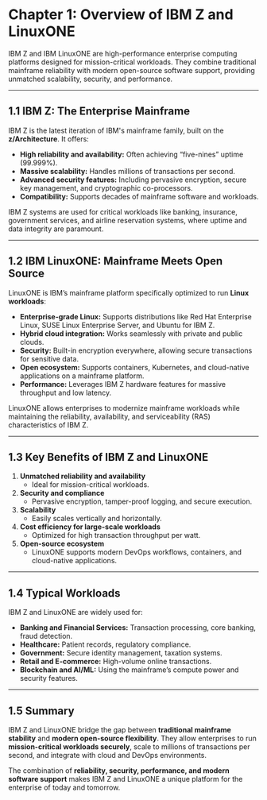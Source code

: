 # Chapter 1: Overview of IBM Z and LinuxONE

IBM Z and IBM LinuxONE are high-performance enterprise computing platforms designed for mission-critical workloads. They combine traditional mainframe reliability with modern open-source software support, providing unmatched scalability, security, and performance.

---

## 1.1 IBM Z: The Enterprise Mainframe

IBM Z is the latest iteration of IBM's mainframe family, built on the **z/Architecture**. It offers:

- **High reliability and availability:** Often achieving “five-nines” uptime (99.999%).
- **Massive scalability:** Handles millions of transactions per second.
- **Advanced security features:** Including pervasive encryption, secure key management, and cryptographic co-processors.
- **Compatibility:** Supports decades of mainframe software and workloads.

IBM Z systems are used for critical workloads like banking, insurance, government services, and airline reservation systems, where uptime and data integrity are paramount.

---

## 1.2 IBM LinuxONE: Mainframe Meets Open Source

LinuxONE is IBM’s mainframe platform specifically optimized to run **Linux workloads**:

- **Enterprise-grade Linux:** Supports distributions like Red Hat Enterprise Linux, SUSE Linux Enterprise Server, and Ubuntu for IBM Z.
- **Hybrid cloud integration:** Works seamlessly with private and public clouds.
- **Security:** Built-in encryption everywhere, allowing secure transactions for sensitive data.
- **Open ecosystem:** Supports containers, Kubernetes, and cloud-native applications on a mainframe platform.
- **Performance:** Leverages IBM Z hardware features for massive throughput and low latency.

LinuxONE allows enterprises to modernize mainframe workloads while maintaining the reliability, availability, and serviceability (RAS) characteristics of IBM Z.

---

## 1.3 Key Benefits of IBM Z and LinuxONE

1. **Unmatched reliability and availability**
   - Ideal for mission-critical workloads.
2. **Security and compliance**
   - Pervasive encryption, tamper-proof logging, and secure execution.
3. **Scalability**
   - Easily scales vertically and horizontally.
4. **Cost efficiency for large-scale workloads**
   - Optimized for high transaction throughput per watt.
5. **Open-source ecosystem**
   - LinuxONE supports modern DevOps workflows, containers, and cloud-native applications.

---

## 1.4 Typical Workloads

IBM Z and LinuxONE are widely used for:

- **Banking and Financial Services:** Transaction processing, core banking, fraud detection.
- **Healthcare:** Patient records, regulatory compliance.
- **Government:** Secure identity management, taxation systems.
- **Retail and E-commerce:** High-volume online transactions.
- **Blockchain and AI/ML:** Using the mainframe’s compute power and security features.

---

## 1.5 Summary

IBM Z and LinuxONE bridge the gap between **traditional mainframe stability** and **modern open-source flexibility**. They allow enterprises to run **mission-critical workloads securely**, scale to millions of transactions per second, and integrate with cloud and DevOps environments.  

The combination of **reliability, security, performance, and modern software support** makes IBM Z and LinuxONE a unique platform for the enterprise of today and tomorrow.

